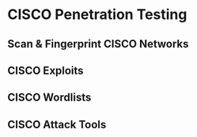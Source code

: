 # CISCO Penetration Testing

## Scan & Fingerprint CISCO Networks


## CISCO Exploits

## CISCO Wordlists

## CISCO Attack Tools
